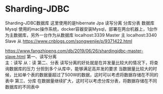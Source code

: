 # Sharding-JDBC
Sharding-JDBC数据库
这里使用的是hibernate Jpa 
读写分离   分库分表
数据库Mysql
使用的mac操作系统，docker容器安装Mysql，部署在两台机器上，1台作为主数据库，另外一台作为从数据库
localhost:3339  Master 主
localhost:3340  Slave  从
https://www.cnblogs.com/songwenjie/p/9371422.html

https://www.fangzhipeng.com/db/2019/06/26/shardingjdbc-master-slave.html
第一、读写分离  
  主：读写  从：读
第二、分表
  读写分离的好处就是在并发量比较大的情况下，将查询数据库的压力 分担到多个从库中，能够满足高并发的要求
  当数据量比较大的时候，比如单个表的数据量超过了500W的数据，这时可以考虑将数据存储在不同的表中
第三、分库
  在数据量继续扩大，这时可以考虑分库分表，将数据存储在不同数据库的不同表中
